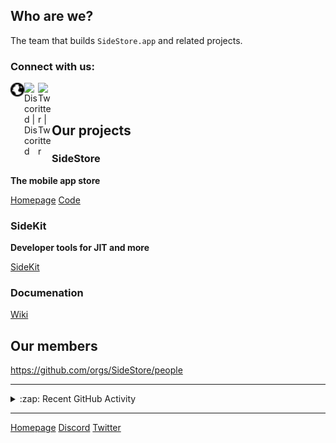 <!-- 
Docs: How to use GitHub README and actions to auto-generate embedded content.
https://github.com/anuraghazra/github-readme-stats
https://www.youtube.com/watch?v=n6d4KHSKqGk
https://github.com/rahuldkjain/github-profile-readme-generator
 -->

## Who are we?

The team that builds `SideStore.app` and related projects.

### Connect with us:

<!--
[![Website](https://img.shields.io/website?label=sidestore.io&style=for-the-badge&url=https://sidestore.io)](https://sidestore.io)
[![Twitter Follow](https://img.shields.io/twitter/follow/sidestore_io?color=1DA1F2&logo=twitter&style=for-the-badge)](https://twitter.com/intent/follow?original_referer=https%3A%2F%2Fgithub.com%2Fsidestore&screen_name=sidestore)
[![GitHub Followers](https://img.shields.io/github/followers/sidestore?style=for-the-badge)]()
[![GitHub Sponsors](https://img.shields.io/github/sponsors/sidestore?style=for-the-badge
)]() 
-->

[<img align="left" alt="sidestore.io" width="22px" src="https://raw.githubusercontent.com/iconic/open-iconic/master/svg/globe.svg" />][website]
[<img align="left" alt="Discord | Discord" width="22px" src="https://cdn.jsdelivr.net/npm/simple-icons@v3/icons/discord.svg" />][discord]
[<img align="left" alt="Twitter | Twitter" width="22px" src="https://cdn.jsdelivr.net/npm/simple-icons@v3/icons/twitter.svg" />][twitter]

<br />
<br />

## Our projects

### SideStore

__The mobile app store__

[Homepage][website]
[Code][git.sidestore]

### SideKit

__Developer tools for JIT and more__

[SideKit][git.sidekit]

### Documenation

[Wiki][wiki]

## Our members

https://github.com/orgs/SideStore/people

---

<details>
  <summary>:zap: Recent GitHub Activity</summary>

<!--START_SECTION:activity-->
1. 🗣 Commented on [#265](https://github.com/SideStore/SideStore/issues/265) in [SideStore/SideStore](https://github.com/SideStore/SideStore)
2. 🎉 Merged PR [#4](https://github.com/SideStore/minimuxer/pull/4) in [SideStore/minimuxer](https://github.com/SideStore/minimuxer)
3. 🗣 Commented on [#265](https://github.com/SideStore/SideStore/issues/265) in [SideStore/SideStore](https://github.com/SideStore/SideStore)
4. 🗣 Commented on [#265](https://github.com/SideStore/SideStore/issues/265) in [SideStore/SideStore](https://github.com/SideStore/SideStore)
5. 🗣 Commented on [#270](https://github.com/SideStore/SideStore/issues/270) in [SideStore/SideStore](https://github.com/SideStore/SideStore)
6. 🗣 Commented on [#265](https://github.com/SideStore/SideStore/issues/265) in [SideStore/SideStore](https://github.com/SideStore/SideStore)
7. ❌ Closed PR [#16](https://github.com/SideStore/sidestore.github.io/pull/16) in [SideStore/sidestore.github.io](https://github.com/SideStore/sidestore.github.io)
8. 🗣 Commented on [#270](https://github.com/SideStore/SideStore/issues/270) in [SideStore/SideStore](https://github.com/SideStore/SideStore)
9. 🗣 Commented on [#270](https://github.com/SideStore/SideStore/issues/270) in [SideStore/SideStore](https://github.com/SideStore/SideStore)
10. 🗣 Commented on [#270](https://github.com/SideStore/SideStore/issues/270) in [SideStore/SideStore](https://github.com/SideStore/SideStore)
11. 🗣 Commented on [#270](https://github.com/SideStore/SideStore/issues/270) in [SideStore/SideStore](https://github.com/SideStore/SideStore)
12. 🗣 Commented on [#221](https://github.com/SideStore/SideStore/issues/221) in [SideStore/SideStore](https://github.com/SideStore/SideStore)
13. 🗣 Commented on [#270](https://github.com/SideStore/SideStore/issues/270) in [SideStore/SideStore](https://github.com/SideStore/SideStore)
14. 🗣 Commented on [#270](https://github.com/SideStore/SideStore/issues/270) in [SideStore/SideStore](https://github.com/SideStore/SideStore)
15. ❗️ Opened issue [#270](https://github.com/SideStore/SideStore/issues/270) in [SideStore/SideStore](https://github.com/SideStore/SideStore)
16. 🗣 Commented on [#217](https://github.com/SideStore/SideStore/issues/217) in [SideStore/SideStore](https://github.com/SideStore/SideStore)
17. 🗣 Commented on [#249](https://github.com/SideStore/SideStore/issues/249) in [SideStore/SideStore](https://github.com/SideStore/SideStore)
18. 🗣 Commented on [#269](https://github.com/SideStore/SideStore/issues/269) in [SideStore/SideStore](https://github.com/SideStore/SideStore)
19. ❗️ Opened issue [#269](https://github.com/SideStore/SideStore/issues/269) in [SideStore/SideStore](https://github.com/SideStore/SideStore)
20. 🗣 Commented on [#217](https://github.com/SideStore/SideStore/issues/217) in [SideStore/SideStore](https://github.com/SideStore/SideStore)
<!--END_SECTION:activity-->

</details>

---

[Homepage][patreon] [Discord][discord] [Twitter][twitter]

<!--
- [Patreon][patreon]
- [OpenCollective][opencollective]
- [YouTube][youtube]
-->

[website]: https://sidestore.io
[wiki]: https://wiki.sidestore.io
[twitter]: https://twitter.com/sidestore_io
[discord]: https://discord.gg/CacsuuzsBq
[youtube]: https://youtube.com/TODO
[patreon]: https://www.patreon.com/SideStore
[opencollective]: https://opencollective.com/TODO
[git.sidestore]: https://github.com/SideStore/SideStore/
[git.sidekit]: https://github.com/SideStore/SideKit


